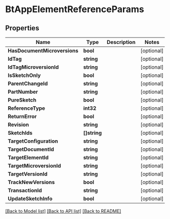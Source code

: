 # BtAppElementReferenceParams

## Properties

Name | Type | Description | Notes
------------ | ------------- | ------------- | -------------
**HasDocumentMicroversions** | **bool** |  | [optional] 
**IdTag** | **string** |  | [optional] 
**IdTagMicroversionId** | **string** |  | [optional] 
**IsSketchOnly** | **bool** |  | [optional] 
**ParentChangeId** | **string** |  | [optional] 
**PartNumber** | **string** |  | [optional] 
**PureSketch** | **bool** |  | [optional] 
**ReferenceType** | **int32** |  | [optional] 
**ReturnError** | **bool** |  | [optional] 
**Revision** | **string** |  | [optional] 
**SketchIds** | **[]string** |  | [optional] 
**TargetConfiguration** | **string** |  | [optional] 
**TargetDocumentId** | **string** |  | [optional] 
**TargetElementId** | **string** |  | [optional] 
**TargetMicroversionId** | **string** |  | [optional] 
**TargetVersionId** | **string** |  | [optional] 
**TrackNewVersions** | **bool** |  | [optional] 
**TransactionId** | **string** |  | [optional] 
**UpdateSketchInfo** | **bool** |  | [optional] 

[[Back to Model list]](../README.md#documentation-for-models) [[Back to API list]](../README.md#documentation-for-api-endpoints) [[Back to README]](../README.md)


